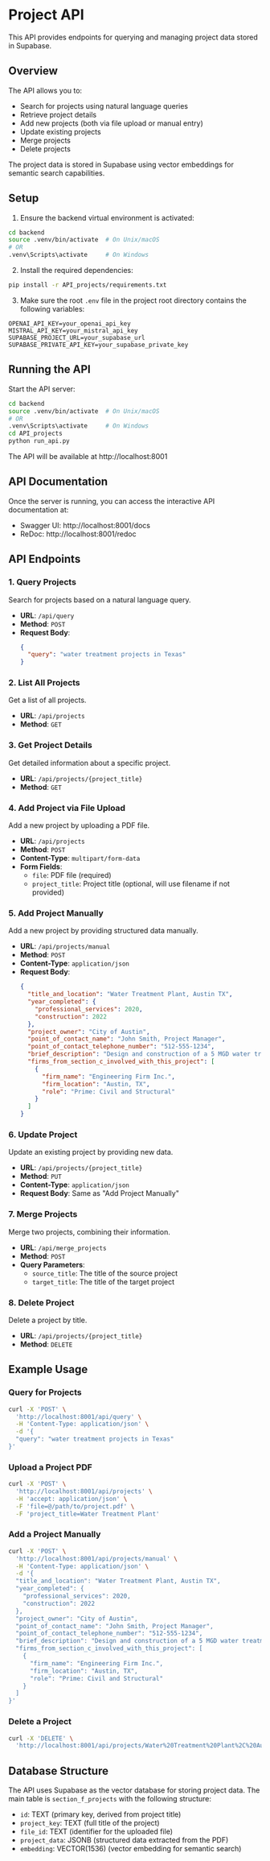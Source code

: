 # Project API

This API provides endpoints for querying and managing project data stored in Supabase.

## Overview

The API allows you to:
- Search for projects using natural language queries
- Retrieve project details
- Add new projects (both via file upload or manual entry)
- Update existing projects
- Merge projects
- Delete projects

The project data is stored in Supabase using vector embeddings for semantic search capabilities.

## Setup

1. Ensure the backend virtual environment is activated:

```bash
cd backend
source .venv/bin/activate  # On Unix/macOS
# OR
.venv\Scripts\activate     # On Windows
```

2. Install the required dependencies:

```bash
pip install -r API_projects/requirements.txt
```

3. Make sure the root `.env` file in the project root directory contains the following variables:

```
OPENAI_API_KEY=your_openai_api_key
MISTRAL_API_KEY=your_mistral_api_key
SUPABASE_PROJECT_URL=your_supabase_url
SUPABASE_PRIVATE_API_KEY=your_supabase_private_key
```

## Running the API

Start the API server:

```bash
cd backend
source .venv/bin/activate  # On Unix/macOS
# OR
.venv\Scripts\activate     # On Windows
cd API_projects
python run_api.py
```

The API will be available at http://localhost:8001

## API Documentation

Once the server is running, you can access the interactive API documentation at:

- Swagger UI: http://localhost:8001/docs
- ReDoc: http://localhost:8001/redoc

## API Endpoints

### 1. Query Projects

Search for projects based on a natural language query.

- **URL**: `/api/query`
- **Method**: `POST`
- **Request Body**:
  ```json
  {
    "query": "water treatment projects in Texas"
  }
  ```

### 2. List All Projects

Get a list of all projects.

- **URL**: `/api/projects`
- **Method**: `GET`

### 3. Get Project Details

Get detailed information about a specific project.

- **URL**: `/api/projects/{project_title}`
- **Method**: `GET`

### 4. Add Project via File Upload

Add a new project by uploading a PDF file.

- **URL**: `/api/projects`
- **Method**: `POST`
- **Content-Type**: `multipart/form-data`
- **Form Fields**:
  - `file`: PDF file (required)
  - `project_title`: Project title (optional, will use filename if not provided)

### 5. Add Project Manually

Add a new project by providing structured data manually.

- **URL**: `/api/projects/manual`
- **Method**: `POST`
- **Content-Type**: `application/json`
- **Request Body**:
  ```json
  {
    "title_and_location": "Water Treatment Plant, Austin TX",
    "year_completed": {
      "professional_services": 2020,
      "construction": 2022
    },
    "project_owner": "City of Austin",
    "point_of_contact_name": "John Smith, Project Manager",
    "point_of_contact_telephone_number": "512-555-1234",
    "brief_description": "Design and construction of a 5 MGD water treatment plant...",
    "firms_from_section_c_involved_with_this_project": [
      {
        "firm_name": "Engineering Firm Inc.",
        "firm_location": "Austin, TX",
        "role": "Prime: Civil and Structural"
      }
    ]
  }
  ```

### 6. Update Project

Update an existing project by providing new data.

- **URL**: `/api/projects/{project_title}`
- **Method**: `PUT`
- **Content-Type**: `application/json`
- **Request Body**: Same as "Add Project Manually"

### 7. Merge Projects

Merge two projects, combining their information.

- **URL**: `/api/merge_projects`
- **Method**: `POST`
- **Query Parameters**:
  - `source_title`: The title of the source project
  - `target_title`: The title of the target project

### 8. Delete Project

Delete a project by title.

- **URL**: `/api/projects/{project_title}`
- **Method**: `DELETE`

## Example Usage

### Query for Projects

```bash
curl -X 'POST' \
  'http://localhost:8001/api/query' \
  -H 'Content-Type: application/json' \
  -d '{
  "query": "water treatment projects in Texas"
}'
```

### Upload a Project PDF

```bash
curl -X 'POST' \
  'http://localhost:8001/api/projects' \
  -H 'accept: application/json' \
  -F 'file=@/path/to/project.pdf' \
  -F 'project_title=Water Treatment Plant'
```

### Add a Project Manually

```bash
curl -X 'POST' \
  'http://localhost:8001/api/projects/manual' \
  -H 'Content-Type: application/json' \
  -d '{
  "title_and_location": "Water Treatment Plant, Austin TX",
  "year_completed": {
    "professional_services": 2020,
    "construction": 2022
  },
  "project_owner": "City of Austin",
  "point_of_contact_name": "John Smith, Project Manager",
  "point_of_contact_telephone_number": "512-555-1234",
  "brief_description": "Design and construction of a 5 MGD water treatment plant...",
  "firms_from_section_c_involved_with_this_project": [
    {
      "firm_name": "Engineering Firm Inc.",
      "firm_location": "Austin, TX",
      "role": "Prime: Civil and Structural"
    }
  ]
}'
```

### Delete a Project

```bash
curl -X 'DELETE' \
  'http://localhost:8001/api/projects/Water%20Treatment%20Plant%2C%20Austin%20TX'
```

## Database Structure

The API uses Supabase as the vector database for storing project data. The main table is `section_f_projects` with the following structure:

- `id`: TEXT (primary key, derived from project title)
- `project_key`: TEXT (full title of the project)
- `file_id`: TEXT (identifier for the uploaded file)
- `project_data`: JSONB (structured data extracted from the PDF)
- `embedding`: VECTOR(1536) (vector embedding for semantic search) 